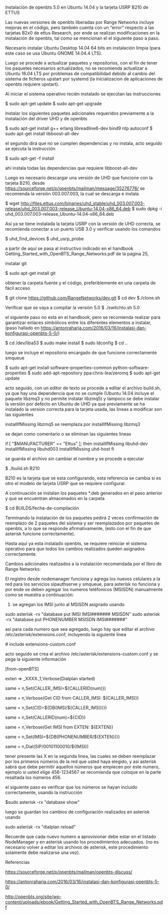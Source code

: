 
Instalación de openbts 5.0 en Ubuntu 14.04 y la tarjeta USRP B210 de ETTUS

Las nuevas versiones de openbts liberadas por Range Networks incluye mejoras en el código, pero también cuenta con un “error” respecto a las tarjetas B2x0 de ettus Research, por ende se realizan modificaciones en la instalación de openbts, tal como se mencionan el el siguiente paso a paso.

Necesario instalar Ubuntu Desktop 14.04 64 bits en instalación limpia (para este caso se usa Ubuntu GNOME 14.04.4 LTS). 

Luego se procede a actualizar paquetes y repositorios, con el fin de tener los paquetes necesarios actualizados, no se recomienda actualizar a Ubuntu 16.04 LTS por problemas de compatibilidad debido al cambio del sistema de ficheros upstart por systemd (la inicializacion de aplicaciones de openbts requiere upstart).

Al iniciar el sistema operativo recién instalado se ejecútan las instrucciones

$ sudo apt-get update
$ sudo apt-get upgrade

Instalar los siguientes paquetes adicionales requeridos previamente a la instalación del driver UHD y de openbts

$ sudo apt-get install g++ erlang libreadline6-dev bind9 ntp autoconf
$ sudo apt-get install libboost-all-dev

el segundo dirá que no se cumplen dependencias y no instala, acto seguido se ejecuta la instrucción

$ sudo apt-get -f install

ahí instala todas las dependencias que requiere libboost-all-dev

Luego es necesario descargar una versión de UHD que funcione con la tarjeta B210, desde https://sourceforge.net/p/openbts/mailman/message/35276776/ se recomienda la versión 003.007.003, la cual se descarga e instala

$ wget http://files.ettus.com/binaries/uhd_stable/uhd_003.007.003-release/uhd_003.007.003-release_Ubuntu-14.04-x86_64.deb 
$ sudo dpkg -i uhd_003.007.003-release_Ubuntu-14.04-x86_64.deb 

Así ya se tiene instalada la tarjeta USRP con la versión de UHD correcta, se recomienda conectar a un puerto USB 3.0 y verificar usando los comandos

$ uhd_find_devices
$ uhd_usrp_probe

a partir de aquí se pasa al instructivo indicado en el handbook Getting_Started_with_OpenBTS_Range_Networks.pdf de la pagina 25, 

instalar git

$ sudo apt-get install git

obtener la carpeta fuente y el código, preferiblemente en una carpeta de fácil acceso

$ git clone https://github.com/RangeNetworks/dev.git
$ cd dev
$./clone.sh

Verificar que se vaya a compilar la versión 5.0 
$ ./switchto.sh 5.0

el siguiente paso no esta en el handbook, pero se recomienda realizar para garantizar enlaces simbólicos entre los diferentes elementos a instalar, (paso hallado en https://antonraharja.com/2016/03/16/instalasi-dan-konfigurasi-openbts-5-0/)

$ cd /dev/liba53
$ sudo make install
$ sudo ldconfig
$ cd ..

luego se incluye el repositorio encargado de que funcione correctamente smqueue

$ sudo apt-get install software-properties-common python-software-properties 
$ sudo add-apt-repository ppa:chris-lea/zeromq 
$ sudo apt-get update

acto seguido, con un editor de texto se procede a editar el archivo build.sh, ya que hay una dependencia que no se cumple (Ubuntu 14.04 incluye el paquete libzmq3 y no permite instalar libzmq5) y tampoco se debe instalar la versión por defecto en Ubuntu de UHD ya que previamente se ha instalado la version correcta para la tarjeta usada, las lineas a modificar son las siguientes

installIfMissing libzmq5 se reemplaza por installIfMissing libzmq3

se dejan como comentario o se eliminan las siguientes lineas

if [ "$MANUFACTURER" == "Ettus" ]; then 
        installIfMissing libuhd-dev 
        installIfMissing libuhd003 
        installIfMissing uhd-host 
fi

se guarda el archivo sin cambiar el nombre y se procede a ejecutar

$ ./build.sh B210 

B210 es la tarjeta que se esta configurando, esta referencia se cambia si es otro el modelo de tarjeta USRP que se requiere configurar.

A continuación se instalan los paquetes *.deb generados en el paso anterior y que se encuentran almacenados en la carpeta

$ cd BUILDS/fecha-de-compilación

Terminando la instalación de los paquetes pedirá 2 veces confirmación de reemplazo de 2 paquetes del sistema y ser reemplazados por paquetes de openbts, a lo que se responde afirmativamente, (esto con el fin de que asterisk funcione correctamente).

Hasta aquí ya esta instalado openbts, se requiere reiniciar el sistema operativo para que todos los cambios realizados queden asignados correctamente.


Cambios adicionales realizados a la instalación recomendada por el libro de Range Networks:

El registro desde nodemanager funciona y agrega los nuevos celulares a la red para los servicios sipauthserve y smqueue, para asterisk no funciona y por ende se deben agregar los numeros teléfonicos (MSISDN) manualmente como se muestra a continuación:

1. se agregan los IMSI junto al MSISDN asignado usando

sudo asterisk -rx "database put IMSI IMSI####### MSISDN"
sudo asterisk -rx "database put PHONENUMBER MSISDN IMSI#######" 

así para cada numero que sea agregado, luego hay que editar el archivo /etc/asterisk/extensions.conf, incluyendo la siguiente linea

\# include extensions-custom.conf

acto seguido se crea el archivo /etc/asterisk/extensions-custom.conf
y se pega la siguiente información

[from-openBTS]

exten => _XXXX.,1,Verbose(Dialplan started)

same = n,Set(CALLER_IMSI=${CALLERID(num)})

same = n,Verbose(Get CID from CALLER_IMSI: ${CALLER_IMSI})

same = n,Set(CID=${DB(IMSI/${CALLER_IMSI})})

same = n,Set(CALLERID(num)=${CID})

same = n,Verbose(Get IMSI from EXTEN: ${EXTEN})

same = n,Set(IMSI=${DB(PHONENUMBER/${EXTEN})})

same = n,Dial(SIP/00101100010/${IMSI})


tener presente las X en la segunda linea, las cuales se deben reemplazar por los primeros números de la red que usted haya elegido, y así asterisk sabrá que debe permitir aquellos números que empiecen por este numero, ejemplo si usted elige 456-1234567 se recomienda que coloque en la parte resaltada los números 456.

el siguiente paso es verificar que los números se hayan incluido correctamente, usando la instrucción

$sudo asterisk -rx "database show"

luego se guardan los cambios de configuración realizados en asterisk usando 

sudo asterisk -rx "dialplan reload"

Recuerde que cada nuevo numero a aprovisionar debe estar en el listado NodeManager y en asterisk usando los procedimientos adecuados. (no es necesario volver a editar los archivos de asterisk, este procedimiento solamente debe realizarse una vez).





Referencias

https://sourceforge.net/p/openbts/mailman/openbts-discuss/

https://antonraharja.com/2016/03/16/instalasi-dan-konfigurasi-openbts-5-0/

http://openbts.org/site/wp-content/uploads/ebook/Getting_Started_with_OpenBTS_Range_Networks.pdf



